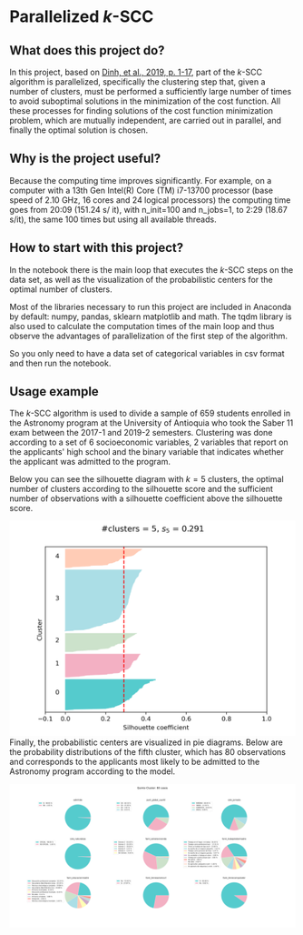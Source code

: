 # Parallelized $k$-SCC

## What does this project do?

 In this project, based on [Dinh, et al., 2019, p. 1-17](https://link.springer.com/chapter/10.1007/978-981-15-1209-4_1), part of the $k$-SCC algorithm is parallelized, specifically the clustering step that, given a number of clusters, must be performed a sufficiently large number of times to avoid suboptimal solutions in the minimization of the cost function. All these processes for finding solutions of the cost function minimization problem, which are mutually independent, are carried out in parallel, and finally the optimal solution is chosen.

## Why is the project useful?

Because the computing time improves significantly. For example, on a computer with a 13th Gen Intel(R) Core (TM) i7-13700 processor (base speed of 2.10 GHz, 16 cores and 24 logical processors) the computing time goes from 20:09 (151.24 s/ it), with n_init=100 and n_jobs=1, to 2:29 (18.67 s/it), the same 100 times but using all available threads.

## How to start with this project?

In the notebook there is the main loop that executes the $k$-SCC steps on the data set, as well as the visualization of the probabilistic centers for the optimal number of clusters.

Most of the libraries necessary to run this project are included in Anaconda by default: numpy, pandas, sklearn matplotlib and math. The tqdm library is also used to calculate the computation times of the main loop and thus observe the advantages of parallelization of the first step of the algorithm.

So you only need to have a data set of categorical variables in csv format and then run the notebook.
 
## Usage example

The $k$-SCC algorithm is used to divide a sample of 659 students enrolled in the Astronomy program at the University of Antioquia who took the Saber 11 exam between the 2017-1 and 2019-2 semesters. Clustering was done according to a set of 6 socioeconomic variables, 2 variables that report on the applicants' high school and the binary variable that indicates whether the applicant was admitted to the program.

Below you can see the silhouette diagram with $k=5$ clusters, the optimal number of clusters according to the silhouette score and the sufficient number of observations with a silhouette coefficient above the silhouette score.

![Figura 1](output/kscc_it_k=5.png "Figura 1")
Finally, the probabilistic centers are visualized in pie diagrams. Below are the probability distributions of the fifth cluster, which has 80 observations and corresponds to the applicants most likely to be admitted to the Astronomy program according to the model.

![Figura 2](output/cluster4.png "Figura 3") 



